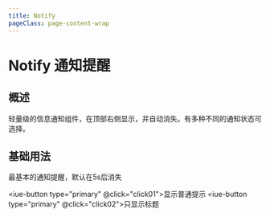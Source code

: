 ```yaml
---
title: Notify
pageClass: page-content-wrap
---
```

# Notify 通知提醒

## 概述
轻量级的信息通知组件，在顶部右侧显示，并自动消失。有多种不同的通知状态可选择。

## 基础用法
最基本的通知提醒，默认在5s后消失

<iue-button type="primary" @click="click01">显示普通提示</iue-button>
<iue-button type="primary" @click="click02">只显示标题</iue-button>

<script>
import Vue from 'vue'
import Iue from '../../../packages'
Vue.use(Iue)
export default {
    name:'NoticeNotify',
    methods:{
        click01(){
            this.$Notify({
                title:'通知',
                desc:'通知内容通知内容通知内容通知内容通知内容通知内容通知内容通知内容'
            })
        },
         click02(){
            this.$Notify('通知提醒')
        },
        toggleCode(e){
            var next = e.currentTarget.nextElementSibling;
            console.log(e.currentTarget.nextElementSibling.style.display)
            if(next.style.display=='none' || next.style.display==''){
                next.style.display='block'
            }else{
                 next.style.display='none'
            }
        }
    }
}
</script>
<style lang="less">

</style>
